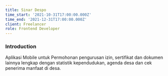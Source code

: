 ```yaml
---
title: Sinar Despo
time_start: '2021-10-31T17:00:00.000Z'
time_end: '2021-12-31T17:00:00.000Z'
client: Freelancer
role: Frontend Developer
---
```


### Introduction

Aplikasi Mobile untuk Permohonan pengurusan izin, sertifikat dan dokumen lainnya lengkap dengan statistik kependudukan, agenda desa dan cek penerima manfaat di desa.
